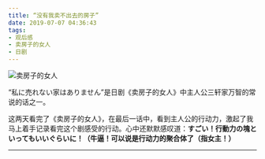 ```yaml
---
title: “没有我卖不出去的房子”
date: 2019-07-07 04:36:43
tags:
- 观后感
- 卖房子的女人
- 日剧
---
```


![卖房子的女人](“没有我卖不出去的房子”/1.jpg)

“私に売れない家はありません”是日剧《卖房子的女人》中主人公三轩家万智的常说的话之一。

这两天看完了《卖房子的女人》，在最后一话中，看到主人公的行动力，激起了我马上着手记录看完这个剧感受的行动。心中还默默感叹道：**すごい！行動力の塊といってもいいぐらいに！（牛逼！可以说是行动力的聚合体了（指女主！）**

<!-- more -->

***

<!-- GO！ -->
<!-- 电视剧截图 -->
<!-- 行动力 -->
<!-- 工作态度 -->
<!-- 做GO的视频 -->
<!-- 第二季 -->
<!-- 生肉资源 -->
<!-- 想看戳我 -->
<!-- 最近开始看日剧 -->
<!-- 我们由奇迹构成 -->